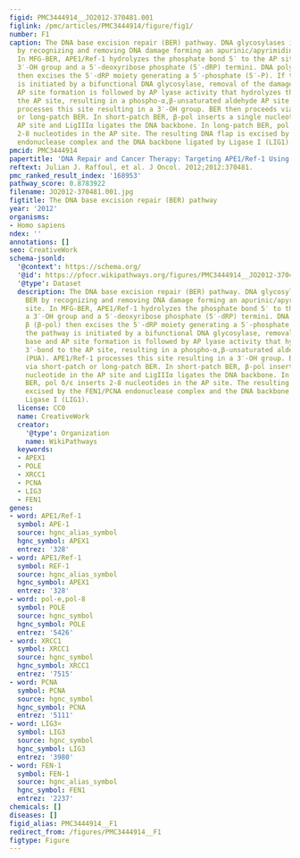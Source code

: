 ```yaml
---
figid: PMC3444914__JO2012-370481.001
figlink: /pmc/articles/PMC3444914/figure/fig1/
number: F1
caption: The DNA base excision repair (BER) pathway. DNA glycosylases initiate BER
  by recognizing and removing DNA damage forming an apurinic/apyrimidinic (AP) site.
  In MFG-BER, APE1/Ref-1 hydrolyzes the phosphate bond 5′ to the AP site leaving a
  3′-OH group and a 5′-deoxyribose phosphate (5′-dRP) termini. DNA polymerase β (β-pol)
  then excises the 5′-dRP moiety generating a 5′-phosphate (5′-P). If the pathway
  is initiated by a bifunctional DNA glycosylase, removal of the damaged base and
  AP site formation is followed by AP lyase activity that hydrolyzes the 3′-bond to
  the AP site, resulting in a phospho-α,β-unsaturated aldehyde AP site (PUA). APE1/Ref-1
  processes this site resulting in a 3′-OH group. BER then proceeds via short-patch
  or long-patch BER. In short-patch BER, β-pol inserts a single nucleotide in the
  AP site and LigIIIα ligates the DNA backbone. In long-patch BER, pol δ/ε inserts
  2-8 nucleotides in the AP site. The resulting DNA flap is excised by the FEN1/PCNA
  endonuclease complex and the DNA backbone ligated by Ligase I (LIG1).
pmcid: PMC3444914
papertitle: 'DNA Repair and Cancer Therapy: Targeting APE1/Ref-1 Using Dietary Agents.'
reftext: Julian J. Raffoul, et al. J Oncol. 2012;2012:370481.
pmc_ranked_result_index: '168953'
pathway_score: 0.8783922
filename: JO2012-370481.001.jpg
figtitle: The DNA base excision repair (BER) pathway
year: '2012'
organisms:
- Homo sapiens
ndex: ''
annotations: []
seo: CreativeWork
schema-jsonld:
  '@context': https://schema.org/
  '@id': https://pfocr.wikipathways.org/figures/PMC3444914__JO2012-370481.001.html
  '@type': Dataset
  description: The DNA base excision repair (BER) pathway. DNA glycosylases initiate
    BER by recognizing and removing DNA damage forming an apurinic/apyrimidinic (AP)
    site. In MFG-BER, APE1/Ref-1 hydrolyzes the phosphate bond 5′ to the AP site leaving
    a 3′-OH group and a 5′-deoxyribose phosphate (5′-dRP) termini. DNA polymerase
    β (β-pol) then excises the 5′-dRP moiety generating a 5′-phosphate (5′-P). If
    the pathway is initiated by a bifunctional DNA glycosylase, removal of the damaged
    base and AP site formation is followed by AP lyase activity that hydrolyzes the
    3′-bond to the AP site, resulting in a phospho-α,β-unsaturated aldehyde AP site
    (PUA). APE1/Ref-1 processes this site resulting in a 3′-OH group. BER then proceeds
    via short-patch or long-patch BER. In short-patch BER, β-pol inserts a single
    nucleotide in the AP site and LigIIIα ligates the DNA backbone. In long-patch
    BER, pol δ/ε inserts 2-8 nucleotides in the AP site. The resulting DNA flap is
    excised by the FEN1/PCNA endonuclease complex and the DNA backbone ligated by
    Ligase I (LIG1).
  license: CC0
  name: CreativeWork
  creator:
    '@type': Organization
    name: WikiPathways
  keywords:
  - APEX1
  - POLE
  - XRCC1
  - PCNA
  - LIG3
  - FEN1
genes:
- word: APE1/Ref-1
  symbol: APE-1
  source: hgnc_alias_symbol
  hgnc_symbol: APEX1
  entrez: '328'
- word: APE1/Ref-1
  symbol: REF-1
  source: hgnc_alias_symbol
  hgnc_symbol: APEX1
  entrez: '328'
- word: pol-e,pol-8
  symbol: POLE
  source: hgnc_symbol
  hgnc_symbol: POLE
  entrez: '5426'
- word: XRCC1
  symbol: XRCC1
  source: hgnc_symbol
  hgnc_symbol: XRCC1
  entrez: '7515'
- word: PCNA
  symbol: PCNA
  source: hgnc_symbol
  hgnc_symbol: PCNA
  entrez: '5111'
- word: LIG3¤
  symbol: LIG3
  source: hgnc_symbol
  hgnc_symbol: LIG3
  entrez: '3980'
- word: FEN-1
  symbol: FEN-1
  source: hgnc_alias_symbol
  hgnc_symbol: FEN1
  entrez: '2237'
chemicals: []
diseases: []
figid_alias: PMC3444914__F1
redirect_from: /figures/PMC3444914__F1
figtype: Figure
---
```

